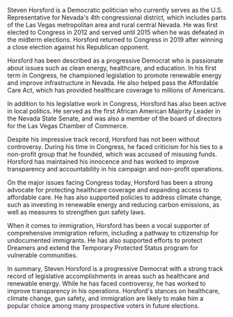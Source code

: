 Steven Horsford is a Democratic politician who currently serves as the U.S. Representative for Nevada's 4th congressional district, which includes parts of the Las Vegas metropolitan area and rural central Nevada. He was first elected to Congress in 2012 and served until 2015 when he was defeated in the midterm elections. Horsford returned to Congress in 2019 after winning a close election against his Republican opponent.

Horsford has been described as a progressive Democrat who is passionate about issues such as clean energy, healthcare, and education. In his first term in Congress, he championed legislation to promote renewable energy and improve infrastructure in Nevada. He also helped pass the Affordable Care Act, which has provided healthcare coverage to millions of Americans.

In addition to his legislative work in Congress, Horsford has also been active in local politics. He served as the first African American Majority Leader in the Nevada State Senate, and was also a member of the board of directors for the Las Vegas Chamber of Commerce.

Despite his impressive track record, Horsford has not been without controversy. During his time in Congress, he faced criticism for his ties to a non-profit group that he founded, which was accused of misusing funds. Horsford has maintained his innocence and has worked to improve transparency and accountability in his campaign and non-profit operations.

On the major issues facing Congress today, Horsford has been a strong advocate for protecting healthcare coverage and expanding access to affordable care. He has also supported policies to address climate change, such as investing in renewable energy and reducing carbon emissions, as well as measures to strengthen gun safety laws.

When it comes to immigration, Horsford has been a vocal supporter of comprehensive immigration reform, including a pathway to citizenship for undocumented immigrants. He has also supported efforts to protect Dreamers and extend the Temporary Protected Status program for vulnerable communities.

In summary, Steven Horsford is a progressive Democrat with a strong track record of legislative accomplishments in areas such as healthcare and renewable energy. While he has faced controversy, he has worked to improve transparency in his operations. Horsford's stances on healthcare, climate change, gun safety, and immigration are likely to make him a popular choice among many prospective voters in future elections.
